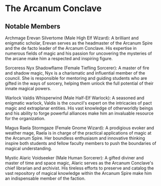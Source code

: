# The Arcanum Conclave

## Notable Members

Archmage Erevan Silvertome (Male High Elf Wizard): A brilliant and enigmatic scholar, Erevan serves as the headmaster of the Arcanum Spire and the de facto leader of the Arcanum Conclave. His expertise in numerous fields of magic and his passion for uncovering the mysteries of the arcane make him a respected and inspiring figure.

Sorceress Nyx Shadowflame (Female Tiefling Sorcerer): A master of fire and shadow magic, Nyx is a charismatic and influential member of the council. She is responsible for mentoring and guiding students who are gifted in the ways of sorcery, helping them unlock the full potential of their innate magical powers.

Warlock Valdis Whisperwind (Male Half-Elf Warlock): A seasoned and enigmatic warlock, Valdis is the council's expert on the intricacies of pact magic and extraplanar entities. His vast knowledge of otherworldly beings and his ability to forge powerful alliances make him an invaluable resource for the organization.

Magus Raela Stormgaze (Female Gnome Wizard): A prodigious evoker and weather mage, Raela is in charge of the practical applications of magic at the Arcanum Spire. Her boundless enthusiasm and innovative thinking inspire both students and fellow faculty members to push the boundaries of magical understanding.

Mystic Alaric Voidseeker (Male Human Sorcerer): A gifted diviner and master of time and space magic, Alaric serves as the Arcanum Conclave's chief librarian and archivist. His tireless efforts to preserve and catalog the vast repository of magical knowledge within the Arcanum Spire make him an indispensable member of the faction.
